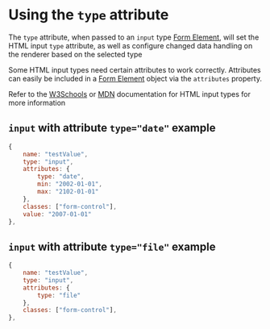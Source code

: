 # Using the `type` attribute

The `type` attribute, when passed to an `input` type [Form Element](./index.md), will set the HTML input `type` attribute, as well as configure changed data handling on the renderer based on the selected type

Some HTML input types need certain attributes to work correctly. Attributes can easily be included in a [Form Element](./index.md) object via the `attributes` property.

Refer to the [W3Schools](https://www.w3schools.com/html/html_form_input_types.asp) or [MDN](https://developer.mozilla.org/en-US/docs/Web/HTML/Element/input) documentation for HTML input types for more information
## `input` with attribute `type="date"` example

```js
{
    name: "testValue",
    type: "input",
    attributes: {
        type: "date",
        min: "2002-01-01",
        max: "2102-01-01"
    },
    classes: ["form-control"],
    value: "2007-01-01"
},
```
## `input` with attribute `type="file"` example

```js
{
    name: "testValue",
    type: "input",
    attributes: {
        type: "file"
    },
    classes: ["form-control"],
},
```